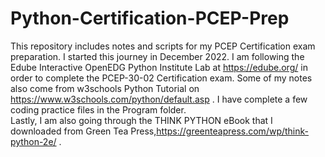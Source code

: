 # Python-Certification-PCEP-Prep
This repository includes notes and scripts for my PCEP Certification exam preparation.  I started this journey in December 2022. 
I am following the Edube Interactive OpenEDG Python Institute Lab at https://edube.org/ in order to complete the PCEP-30-02 Certification exam.
Some of my notes also come from w3schools Python Tutorial on https://www.w3schools.com/python/default.asp .
I have complete a few coding practice files in the Program folder.  
Lastly, I am also going through the THINK PYTHON eBook that I downloaded from Green Tea Press,https://greenteapress.com/wp/think-python-2e/ .  
